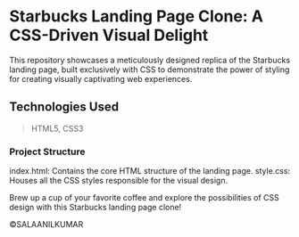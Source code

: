 # Starbucks Landing Page Clone: A CSS-Driven Visual Delight

This repository showcases a meticulously designed replica of the Starbucks landing page, built exclusively with CSS to demonstrate the power of styling for creating visually captivating web experiences.

## Technologies Used
> HTML5,
> CSS3



### Project Structure
index.html: Contains the core HTML structure of the landing page.
style.css: Houses all the CSS styles responsible for the visual design.

Brew up a cup of your favorite coffee and explore the possibilities of CSS design with this Starbucks landing page clone!



©SALAANILKUMAR


